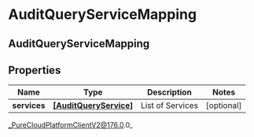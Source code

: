 # AuditQueryServiceMapping

## AuditQueryServiceMapping

## Properties

|Name | Type | Description | Notes|
|------------ | ------------- | ------------- | -------------|
| **services** | [**[AuditQueryService]**]([AuditQueryService]) | List of Services | [optional] |



_PureCloudPlatformClientV2@176.0.0_

